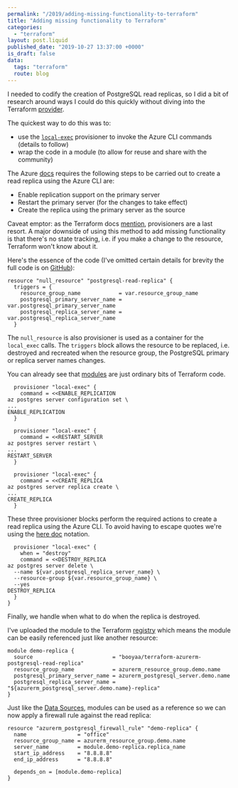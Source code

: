 ```yaml
---
permalink: "/2019/adding-missing-functionality-to-terraform"
title: "Adding missing functionality to Terraform"
categories:
  - "terraform"
layout: post.liquid
published_date: "2019-10-27 13:37:00 +0000"
is_draft: false
data:
  tags: "terraform"
  route: blog
---
```


I needed to codify the creation of PostgreSQL read replicas, so I did a bit of research around ways I could do this quickly without diving into the Terraform [provider][tf_azure].

The quickest way to do this was to:

- use the [`local-exec`][tf_local_exec] provisioner to invoke the Azure CLI commands (details to follow)
- wrap the code in a module (to allow for reuse and share with the community)

The Azure [docs][azure_docs] requires the following steps to be carried out to create a read replica using the Azure CLI are:

- Enable replication support on the primary server
- Restart the primary server (for the changes to take effect)
- Create the replica using the primary server as the source

Caveat emptor: as the Terraform docs [mention][tf_local_exec], provisioners are a last resort. A major downside of using this method to add missing functionality is that there's no state tracking, i.e. if you make a change to the resource, Terraform won't know about it.

Here's the essence of the code (I've omitted certain details for brevity the full code is on [GitHub][gh_repo]):

```hcl
resource "null_resource" "postgresql-read-replica" {
  triggers = {
    resource_group_name            = var.resource_group_name
    postgresql_primary_server_name = var.postgresql_primary_server_name
    postgresql_replica_server_name = var.postgresql_replica_server_name
  }
```

The `null_resource` is also provisioner is used as a container for the `local_exec` calls. The `triggers` block allows the resource to be replaced, i.e. destroyed and recreated when the resource group, the PostgreSQL primary or replica server names changes.

You can already see that [modules][tf_modules] are just ordinary bits of Terraform code.

```hcl
  provisioner "local-exec" {
    command = <<ENABLE_REPLICATION
az postgres server configuration set \
...
ENABLE_REPLICATION
  }

  provisioner "local-exec" {
    command = <<RESTART_SERVER
az postgres server restart \
...
RESTART_SERVER
  }

  provisioner "local-exec" {
    command = <<CREATE_REPLICA
az postgres server replica create \
...
CREATE_REPLICA
  }
```

These three provisioner blocks perform the required actions to create a read replica using the Azure CLI. To avoid having to escape quotes we're using the [here doc][wiki_heredoc] notation.

```hcl
  provisioner "local-exec" {
    when = "destroy"
    command = <<DESTROY_REPLICA
az postgres server delete \
  --name ${var.postgresql_replica_server_name} \
  --resource-group ${var.resource_group_name} \
  --yes
DESTROY_REPLICA
  }
}
```

Finally, we handle when what to do when the replica is destroyed.

I've uploaded the module to the Terraform [registry][tf_registry] which means the module can be easily referenced just like another resource:

```hcl
module demo-replica {
  source                         = "booyaa/terraform-azurerm-postgresql-read-replica"
  resource_group_name            = azurerm_resource_group.demo.name
  postgresql_primary_server_name = azurerm_postgresql_server.demo.name
  postgresql_replica_server_name = "${azurerm_postgresql_server.demo.name}-replica"
}
```

Just like the [Data Sources][tf_datasources], modules can be used as a reference so we can now apply a firewall rule against the read replica:

```hcl
resource "azurerm_postgresql_firewall_rule" "demo-replica" {
  name                = "office"
  resource_group_name = azurerm_resource_group.demo.name
  server_name         = module.demo-replica.replica_name
  start_ip_address    = "8.8.8.8"
  end_ip_address      = "8.8.8.8"

  depends_on = [module.demo-replica]
}
```

<!-- links -->

[azure_docs]: https://docs.microsoft.com/en-us/azure/postgresql/howto-read-replicas-cli
[tf_azure]: https://www.terraform.io/docs/providers/azurerm/
[tf_datasources]: https://www.terraform.io/docs/configuration/data-sources.html
[tf_local_exec]: https://www.terraform.io/docs/provisioners/local-exec.html
[tf_modules]: https://www.terraform.io/docs/modules/index.html
[tf_registry]: https://registry.terraform.io/modules/booyaa/postgresql-read-replica/azurerm/0.2.0
[gh_issue]: https://github.com/booyaa/terraform-azurerm-postgresql-read-replica
[gh_repo]: https://github.com/booyaa/terraform-azurerm-postgresql-read-replica
[wiki_heredoc]: https://en.wikipedia.org/wiki/Here_document